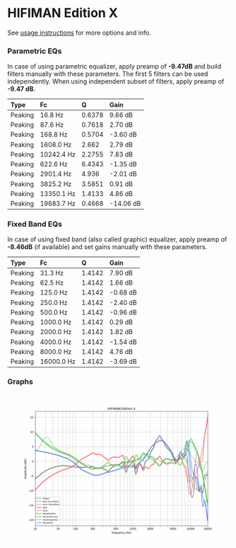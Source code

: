 # HIFIMAN Edition X
See [usage instructions](https://github.com/jaakkopasanen/AutoEq#usage) for more options and info.

### Parametric EQs
In case of using parametric equalizer, apply preamp of **-9.47dB** and build filters manually
with these parameters. The first 5 filters can be used independently.
When using independent subset of filters, apply preamp of **-9.47 dB**.

| Type    | Fc         |      Q | Gain      |
|:--------|:-----------|:-------|:----------|
| Peaking | 16.8 Hz    | 0.6378 | 9.66 dB   |
| Peaking | 87.6 Hz    | 0.7618 | 2.70 dB   |
| Peaking | 168.8 Hz   | 0.5704 | -3.60 dB  |
| Peaking | 1608.0 Hz  | 2.662  | 2.79 dB   |
| Peaking | 10242.4 Hz | 2.2755 | 7.83 dB   |
| Peaking | 622.6 Hz   | 6.4343 | -1.35 dB  |
| Peaking | 2901.4 Hz  | 4.936  | -2.01 dB  |
| Peaking | 3825.2 Hz  | 3.5851 | 0.91 dB   |
| Peaking | 13350.1 Hz | 1.4133 | 4.86 dB   |
| Peaking | 19683.7 Hz | 0.4668 | -14.06 dB |

### Fixed Band EQs
In case of using fixed band (also called graphic) equalizer, apply preamp of **-8.46dB**
(if available) and set gains manually with these parameters.

| Type    | Fc         |      Q | Gain     |
|:--------|:-----------|:-------|:---------|
| Peaking | 31.3 Hz    | 1.4142 | 7.90 dB  |
| Peaking | 62.5 Hz    | 1.4142 | 1.66 dB  |
| Peaking | 125.0 Hz   | 1.4142 | -0.68 dB |
| Peaking | 250.0 Hz   | 1.4142 | -2.40 dB |
| Peaking | 500.0 Hz   | 1.4142 | -0.96 dB |
| Peaking | 1000.0 Hz  | 1.4142 | 0.29 dB  |
| Peaking | 2000.0 Hz  | 1.4142 | 1.82 dB  |
| Peaking | 4000.0 Hz  | 1.4142 | -1.54 dB |
| Peaking | 8000.0 Hz  | 1.4142 | 4.76 dB  |
| Peaking | 16000.0 Hz | 1.4142 | -3.69 dB |

### Graphs
![](./HIFIMAN%20Edition%20X.png)